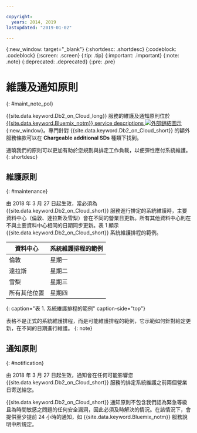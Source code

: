 ```yaml
---

copyright:
  years: 2014, 2019
lastupdated: "2019-01-02"

---
```


<!-- Attribute definitions --> 
{:new_window: target="_blank"}
{:shortdesc: .shortdesc}
{:codeblock: .codeblock}
{:screen: .screen}
{:tip: .tip}
{:important: .important}
{:note: .note}
{:deprecated: .deprecated}
{:pre: .pre}

# 維護及通知原則
{: #maint_note_pol}

{{site.data.keyword.Db2_on_Cloud_long}} 服務的維護及通知原則位於 [{{site.data.keyword.Bluemix_notm}} service descriptions ![外部鏈結圖示](../../icons/launch-glyph.svg "外部鏈結圖示")](http://www.ibm.com/software/sla/sladb.nsf/sla/bm?OpenDocument){:new_window}。專門針對 {{site.data.keyword.Db2_on_Cloud_short}} 的額外服務條款可以在 **Chargeable additional SDs** 種類下找到。 

通曉我們的原則可以更加有助於您規劃與排定工作負載，以便彈性應付系統維護。
{: shortdesc}

## 維護原則
{: #maintenance}

由 2018 年 3 月 27 日起生效，當必須為 {{site.data.keyword.Db2_on_Cloud_short}} 服務進行排定的系統維護時，主要資料中心（倫敦、達拉斯及雪梨）會在不同的營業日更新。所有其他資料中心則在不與主要資料中心相同的日期同步更新。表 1 顯示 {{site.data.keyword.Db2_on_Cloud_short}} 系統維護排程的範例。

|資料中心|系統維護排程的範例|
|-------------|-----------------------------|
|倫敦|星期一|
| 達拉斯 |星期二|
|雪梨|星期三|
|所有其他位置|星期四|
{: caption="表 1. 系統維護排程的範例" caption-side="top"}

表格不是正式的系統維護排程，而是可能維護排程的範例，它示範如何針對給定更新，在不同的日期進行維護。
{: note}

## 通知原則
{: #notification}

由 2018 年 3 月 27 日起生效，通知會在任何可能影響您 {{site.data.keyword.Db2_on_Cloud_short}} 服務的排定系統維護之前兩個營業日寄送給您。 

{{site.data.keyword.Db2_on_Cloud_short}} 通知原則不包含我們認為緊急等級且為時間敏感之問題的任何安全漏洞，因此必須及時解決的情況。在該情況下，會提供至少提前 24 小時的通知，如 {{site.data.keyword.Bluemix_notm}} 服務說明中所規定。
